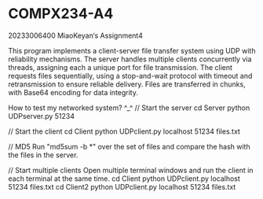 # COMPX234-A4
20233006400 MiaoKeyan‘s Assignment4

This program implements a client-server file transfer system using UDP with reliability mechanisms. 
The server handles multiple clients concurrently via threads, assigning each a unique port for file transmission. 
The client requests files sequentially, using a stop-and-wait protocol with timeout and retransmission to ensure reliable delivery. 
Files are transferred in chunks, with Base64 encoding for data integrity.

How to test my networked system? ^_^
// Start the server
cd Server
python UDPserver.py 51234

// Start the client
cd Client
python UDPclient.py localhost 51234 files.txt

// MD5
Run "md5sum -b *" over the set of files and compare the hash with the files in the server.

// Start multiple clients
Open multiple terminal windows and run the client in each terminal at the same time.
cd Client
python UDPclient.py localhost 51234 files.txt
cd Client2
python UDPclient.py localhost 51234 files.txt